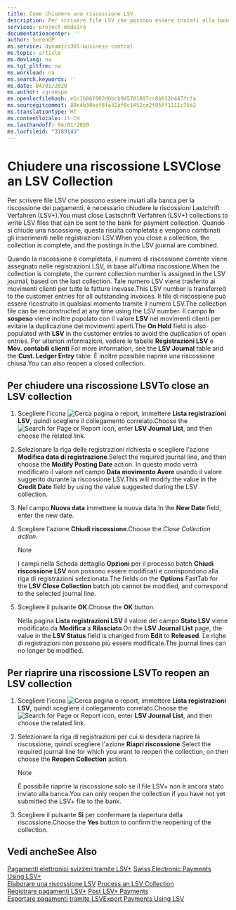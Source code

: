 ```yaml
---
title: Come chiudere una riscossione LSV
description: Per scrivere file LSV che possono essere inviati alla banca per la riscossione dei pagamenti, è necessario chiudere le riscossioni Lastchrift Verfahren (LSV+). Quando si chiude una riscossione, questa risulta completata e vengono combinati gli inserimenti nelle registrazioni LSV.
services: project-madeira
documentationcenter: ''
author: SorenGP
ms.service: dynamics365-business-central
ms.topic: article
ms.devlang: na
ms.tgt_pltfrm: na
ms.workload: na
ms.search.keywords: ''
ms.date: 04/01/2020
ms.author: sgroespe
ms.openlocfilehash: e1c1b86f002d0bcb945701897cc8b832b447fcfa
ms.sourcegitcommit: 88e4b30eaf6fa32af0c1452ce2f85ff1111c75e2
ms.translationtype: HT
ms.contentlocale: it-CH
ms.lasthandoff: 04/01/2020
ms.locfileid: "3189143"
---
```

# <a name="close-an-lsv-collection"></a><span data-ttu-id="e03fc-104">Chiudere una riscossione LSV</span><span class="sxs-lookup"><span data-stu-id="e03fc-104">Close an LSV Collection</span></span>
<span data-ttu-id="e03fc-105">Per scrivere file LSV che possono essere inviati alla banca per la riscossione dei pagamenti, è necessario chiudere le riscossioni Lastchrift Verfahren (LSV+).</span><span class="sxs-lookup"><span data-stu-id="e03fc-105">You must close Lastschrift Verfahren (LSV+) collections to write LSV files that can be sent to the bank for payment collection.</span></span> <span data-ttu-id="e03fc-106">Quando si chiude una riscossione, questa risulta completata e vengono combinati gli inserimenti nelle registrazioni LSV.</span><span class="sxs-lookup"><span data-stu-id="e03fc-106">When you close a collection, the collection is complete, and the postings in the LSV journal are combined.</span></span>  

<span data-ttu-id="e03fc-107">Quando la riscossione è completata, il numero di riscossione corrente viene assegnato nelle registrazioni LSV, in base all'ultima riscossione.</span><span class="sxs-lookup"><span data-stu-id="e03fc-107">When the collection is complete, the current collection number is assigned in the LSV journal, based on the last collection.</span></span> <span data-ttu-id="e03fc-108">Tale numero LSV viene trasferito ai movimenti clienti per tutte le fatture inevase.</span><span class="sxs-lookup"><span data-stu-id="e03fc-108">This LSV number is transferred to the customer entries for all outstanding invoices.</span></span> <span data-ttu-id="e03fc-109">Il file di riscossione può essere ricostruito in qualsiasi momento tramite il numero LSV.</span><span class="sxs-lookup"><span data-stu-id="e03fc-109">The collection file can be reconstructed at any time using the LSV number.</span></span> <span data-ttu-id="e03fc-110">Il campo **In sospeso** viene inoltre popolato con il valore **LSV** nei movimenti clienti per evitare la duplicazione dei movimenti aperti.</span><span class="sxs-lookup"><span data-stu-id="e03fc-110">The **On Hold** field is also populated with **LSV** in the customer entries to avoid the duplication of open entries.</span></span> <span data-ttu-id="e03fc-111">Per ulteriori informazioni, vedere le tabelle **Registrazioni LSV** e **Mov. contabili clienti**.</span><span class="sxs-lookup"><span data-stu-id="e03fc-111">For more information, see the **LSV Journal** table and the **Cust. Ledger Entry** table.</span></span> <span data-ttu-id="e03fc-112">È inoltre possibile riaprire una riscossione chiusa.</span><span class="sxs-lookup"><span data-stu-id="e03fc-112">You can also reopen a closed collection.</span></span>  

## <a name="to-close-an-lsv-collection"></a><span data-ttu-id="e03fc-113">Per chiudere una riscossione LSV</span><span class="sxs-lookup"><span data-stu-id="e03fc-113">To close an LSV collection</span></span>  

1.  <span data-ttu-id="e03fc-114">Scegliere l'icona ![Cerca pagina o report](../../media/ui-search/search_small.png "Icona della funzionalità Cerca pagina o report"), immettere **Lista registrazioni LSV**, quindi scegliere il collegamento correlato.</span><span class="sxs-lookup"><span data-stu-id="e03fc-114">Choose the ![Search for Page or Report](../../media/ui-search/search_small.png "Search for Page or Report icon") icon, enter **LSV Journal List**, and then choose the related link.</span></span>  
2.  <span data-ttu-id="e03fc-115">Selezionare la riga delle registrazioni richiesta e scegliere l'azione **Modifica data di registrazione**.</span><span class="sxs-lookup"><span data-stu-id="e03fc-115">Select the required journal line, and then choose the **Modify Posting Date** action.</span></span> <span data-ttu-id="e03fc-116">In questo modo verrà modificato il valore nel campo **Data movimento Avere** usando il valore suggerito durante la riscossione LSV.</span><span class="sxs-lookup"><span data-stu-id="e03fc-116">This will modify the value in the **Credit Date** field by using the value suggested during the LSV collection.</span></span>  
3.  <span data-ttu-id="e03fc-117">Nel campo **Nuova data** immettere la nuova data.</span><span class="sxs-lookup"><span data-stu-id="e03fc-117">In the **New Date** field, enter the new date.</span></span>  
4.  <span data-ttu-id="e03fc-118">Scegliere l'azione **Chiudi riscossione**.</span><span class="sxs-lookup"><span data-stu-id="e03fc-118">Choose the **Close Collection* action*.</span></span>  

    > [!NOTE]  
    >  <span data-ttu-id="e03fc-119">I campi nella Scheda dettaglio **Opzioni** per il processo batch **Chiudi riscossione LSV** non possono essere modificati e corrispondono alla riga di registrazioni selezionata.</span><span class="sxs-lookup"><span data-stu-id="e03fc-119">The fields on the **Options** FastTab for the **LSV Close Collection** batch job cannot be modified, and correspond to the selected journal line.</span></span>  

5.  <span data-ttu-id="e03fc-120">Scegliere il pulsante **OK**.</span><span class="sxs-lookup"><span data-stu-id="e03fc-120">Choose the **OK** button.</span></span>  

    <span data-ttu-id="e03fc-121">Nella pagina **Lista registrazioni LSV** il valore del campo **Stato LSV** viene modificato da **Modifica** a **Rilasciato**.</span><span class="sxs-lookup"><span data-stu-id="e03fc-121">On the **LSV Journal List** page, the value in the **LSV Status** field is changed from **Edit** to **Released**.</span></span> <span data-ttu-id="e03fc-122">Le righe di registrazioni non possono più essere modificate.</span><span class="sxs-lookup"><span data-stu-id="e03fc-122">The journal lines can no longer be modified.</span></span>  

## <a name="to-reopen-an-lsv-collection"></a><span data-ttu-id="e03fc-123">Per riaprire una riscossione LSV</span><span class="sxs-lookup"><span data-stu-id="e03fc-123">To reopen an LSV collection</span></span>  

1.  <span data-ttu-id="e03fc-124">Scegliere l'icona ![Cerca pagina o report](../../media/ui-search/search_small.png "Icona della funzionalità Cerca pagina o report"), immettere **Lista registrazioni LSV**, quindi scegliere il collegamento correlato.</span><span class="sxs-lookup"><span data-stu-id="e03fc-124">Choose the ![Search for Page or Report](../../media/ui-search/search_small.png "Search for Page or Report icon") icon, enter **LSV Journal List**, and then choose the related link.</span></span>  
2.  <span data-ttu-id="e03fc-125">Selezionare la riga di registrazioni per cui si desidera riaprire la riscossione, quindi scegliere l'azione **Riapri riscossione**.</span><span class="sxs-lookup"><span data-stu-id="e03fc-125">Select the required journal line for which you want to reopen the collection, on then choose the **Reopen Collection** action.</span></span>  

    > [!NOTE]  
    >  <span data-ttu-id="e03fc-126">È possibile riaprire la riscossione solo se il file LSV+ non è ancora stato inviato alla banca.</span><span class="sxs-lookup"><span data-stu-id="e03fc-126">You can only reopen the collection if you have not yet submitted the LSV+ file to the bank.</span></span>  

3.  <span data-ttu-id="e03fc-127">Scegliere il pulsante **Sì** per confermare la riapertura della riscossione.</span><span class="sxs-lookup"><span data-stu-id="e03fc-127">Choose the **Yes** button to confirm the reopening of the collection.</span></span>  

## <a name="see-also"></a><span data-ttu-id="e03fc-128">Vedi anche</span><span class="sxs-lookup"><span data-stu-id="e03fc-128">See Also</span></span>  
 <span data-ttu-id="e03fc-129">[Pagamenti elettronici svizzeri tramite LSV+](swiss-electronic-payments-using-lsv-.md) </span><span class="sxs-lookup"><span data-stu-id="e03fc-129">[Swiss Electronic Payments Using LSV+](swiss-electronic-payments-using-lsv-.md) </span></span>  
 <span data-ttu-id="e03fc-130">[Elaborare una riscossione LSV](how-to-process-an-lsv-collection.md) </span><span class="sxs-lookup"><span data-stu-id="e03fc-130">[Process an LSV Collection](how-to-process-an-lsv-collection.md) </span></span>  
 <span data-ttu-id="e03fc-131">[Registrare pagamenti LSV+](how-to-post-lsv-payments.md) </span><span class="sxs-lookup"><span data-stu-id="e03fc-131">[Post LSV+ Payments](how-to-post-lsv-payments.md) </span></span>  
 [<span data-ttu-id="e03fc-132">Esportare pagamenti tramite LSV</span><span class="sxs-lookup"><span data-stu-id="e03fc-132">Export Payments Using LSV</span></span>](how-to-export-payments-using-lsv.md)
